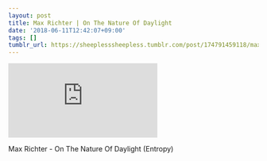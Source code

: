```yaml
---
layout: post
title: Max Richter | On The Nature Of Daylight
date: '2018-06-11T12:42:07+09:00'
tags: []
tumblr_url: https://sheeplesssheepless.tumblr.com/post/174791459118/max-richter-on-the-nature-of-daylight-entropy
---
```

<iframe src="https://www.youtube.com/embed/b_YHE4Sx-08" frameborder="0" allow="accelerometer; autoplay; encrypted-media; gyroscope; picture-in-picture" allowfullscreen></iframe>  

Max Richter - On The Nature Of Daylight (Entropy)

